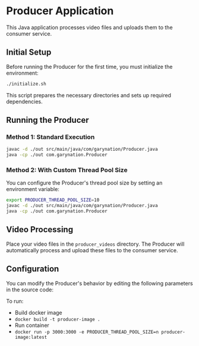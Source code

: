 # Producer Application

This Java application processes video files and uploads them to the consumer service.

## Initial Setup

Before running the Producer for the first time, you must initialize the environment:

```bash
./initialize.sh
```

This script prepares the necessary directories and sets up required dependencies.

## Running the Producer

### Method 1: Standard Execution

```bash
javac -d ./out src/main/java/com/garynation/Producer.java
java -cp ./out com.garynation.Producer
```

### Method 2: With Custom Thread Pool Size

You can configure the Producer's thread pool size by setting an environment variable:

```bash
export PRODUCER_THREAD_POOL_SIZE=10
javac -d ./out src/main/java/com/garynation/Producer.java
java -cp ./out com.garynation.Producer
```

## Video Processing

Place your video files in the `producer_videos` directory. The Producer will automatically process and upload these files to the consumer service.

## Configuration

You can modify the Producer's behavior by editing the following parameters in the source code:

To run:
- Build docker image
- `docker build -t producer-image .`
- Run container
- `docker run -p 3000:3000 -e PRODUCER_THREAD_POOL_SIZE=n producer-image:latest`